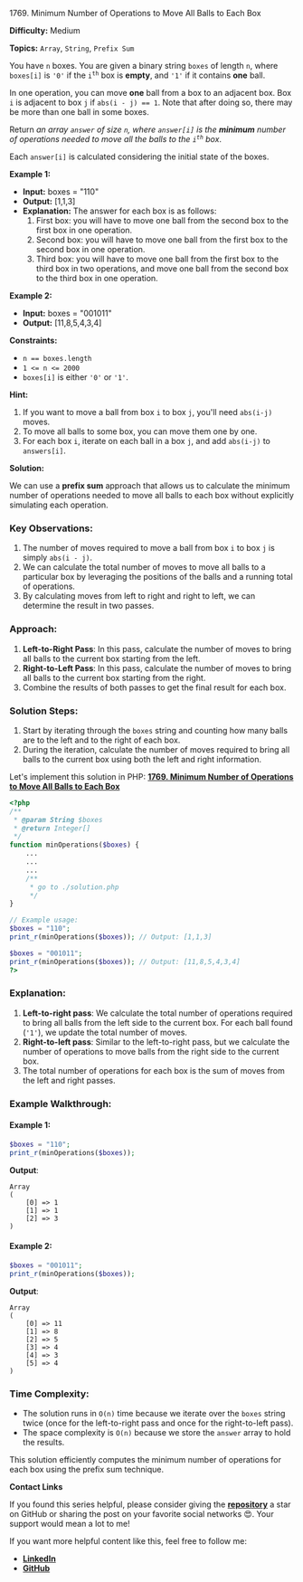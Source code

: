 1769\. Minimum Number of Operations to Move All Balls to Each Box

**Difficulty:** Medium

**Topics:** `Array`, `String`, `Prefix Sum`

You have `n` boxes. You are given a binary string `boxes` of length `n`, where `boxes[i]` is `'0'` if the <code>i<sup>th</sup></code> box is **empty**, and `'1'` if it contains **one** ball.

In one operation, you can move **one** ball from a box to an adjacent box. Box `i` is adjacent to box `j` if `abs(i - j) == 1`. Note that after doing so, there may be more than one ball in some boxes.

Return _an array `answer` of size `n`, where `answer[i]` is the **minimum** number of operations needed to move all the balls to the <code>i<sup>th</sup></code> box_.

Each `answer[i]` is calculated considering the initial state of the boxes.

**Example 1:**

- **Input:** boxes = "110"
- **Output:** [1,1,3]
- **Explanation:** The answer for each box is as follows:
  1) First box: you will have to move one ball from the second box to the first box in one operation.
  2) Second box: you will have to move one ball from the first box to the second box in one operation.
  3) Third box: you will have to move one ball from the first box to the third box in two operations, and move one ball from the second box to the third box in one operation.

**Example 2:**

- **Input:** boxes = "001011"
- **Output:** [11,8,5,4,3,4]



**Constraints:**

- `n == boxes.length`
- `1 <= n <= 2000`
- `boxes[i]` is either `'0'` or `'1'`.


**Hint:**
1. If you want to move a ball from box `i` to box `j`, you'll need `abs(i-j)` moves.
2. To move all balls to some box, you can move them one by one.
3. For each box `i`, iterate on each ball in a box `j`, and add `abs(i-j)` to `answers[i]`.



**Solution:**

We can use a **prefix sum** approach that allows us to calculate the minimum number of operations needed to move all balls to each box without explicitly simulating each operation.

### Key Observations:
1. The number of moves required to move a ball from box `i` to box `j` is simply `abs(i - j)`.
2. We can calculate the total number of moves to move all balls to a particular box by leveraging the positions of the balls and a running total of operations.
3. By calculating moves from left to right and right to left, we can determine the result in two passes.

### Approach:
1. **Left-to-Right Pass**: In this pass, calculate the number of moves to bring all balls to the current box starting from the left.
2. **Right-to-Left Pass**: In this pass, calculate the number of moves to bring all balls to the current box starting from the right.
3. Combine the results of both passes to get the final result for each box.

### Solution Steps:
1. Start by iterating through the `boxes` string and counting how many balls are to the left and to the right of each box.
2. During the iteration, calculate the number of moves required to bring all balls to the current box using both the left and right information.

Let's implement this solution in PHP: **[1769. Minimum Number of Operations to Move All Balls to Each Box](https://github.com/mah-shamim/leet-code-in-php/tree/main/algorithms/001769-minimum-number-of-operations-to-move-all-balls-to-each-box/solution.php)**

```php
<?php
/**
 * @param String $boxes
 * @return Integer[]
 */
function minOperations($boxes) {
    ...
    ...
    ...
    /**
     * go to ./solution.php
     */
}

// Example usage:
$boxes = "110";
print_r(minOperations($boxes)); // Output: [1,1,3]

$boxes = "001011";
print_r(minOperations($boxes)); // Output: [11,8,5,4,3,4]
?>
```

### Explanation:

1. **Left-to-right pass**: We calculate the total number of operations required to bring all balls from the left side to the current box. For each ball found (`'1'`), we update the total number of moves.
2. **Right-to-left pass**: Similar to the left-to-right pass, but we calculate the number of operations to move balls from the right side to the current box.
3. The total number of operations for each box is the sum of moves from the left and right passes.

### Example Walkthrough:

#### Example 1:
```php
$boxes = "110";
print_r(minOperations($boxes));
```
**Output**:
```
Array
(
    [0] => 1
    [1] => 1
    [2] => 3
)
```

#### Example 2:
```php
$boxes = "001011";
print_r(minOperations($boxes));
```
**Output**:
```
Array
(
    [0] => 11
    [1] => 8
    [2] => 5
    [3] => 4
    [4] => 3
    [5] => 4
)
```

### Time Complexity:
- The solution runs in `O(n)` time because we iterate over the `boxes` string twice (once for the left-to-right pass and once for the right-to-left pass).
- The space complexity is `O(n)` because we store the `answer` array to hold the results.

This solution efficiently computes the minimum number of operations for each box using the prefix sum technique.

**Contact Links**

If you found this series helpful, please consider giving the **[repository](https://github.com/mah-shamim/leet-code-in-php)** a star on GitHub or sharing the post on your favorite social networks 😍. Your support would mean a lot to me!

If you want more helpful content like this, feel free to follow me:

- **[LinkedIn](https://www.linkedin.com/in/arifulhaque/)**
- **[GitHub](https://github.com/mah-shamim)**
